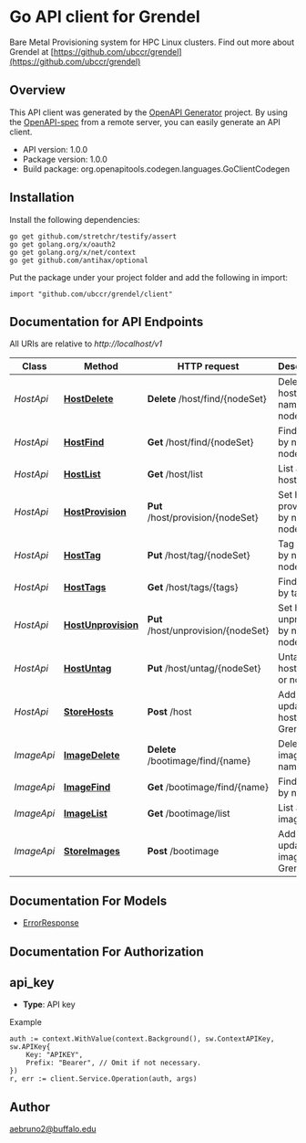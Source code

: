 # Go API client for Grendel

Bare Metal Provisioning system for HPC Linux clusters. Find out more about Grendel at [https://github.com/ubccr/grendel](https://github.com/ubccr/grendel)

## Overview
This API client was generated by the [OpenAPI Generator](https://openapi-generator.tech) project.  By using the [OpenAPI-spec](https://www.openapis.org/) from a remote server, you can easily generate an API client.

- API version: 1.0.0
- Package version: 1.0.0
- Build package: org.openapitools.codegen.languages.GoClientCodegen

## Installation

Install the following dependencies:

```shell
go get github.com/stretchr/testify/assert
go get golang.org/x/oauth2
go get golang.org/x/net/context
go get github.com/antihax/optional
```

Put the package under your project folder and add the following in import:

```golang
import "github.com/ubccr/grendel/client"
```

## Documentation for API Endpoints

All URIs are relative to *http://localhost/v1*

Class | Method | HTTP request | Description
------------ | ------------- | ------------- | -------------
*HostApi* | [**HostDelete**](docs/HostApi.md#hostdelete) | **Delete** /host/find/{nodeSet} | Delete hosts by name or nodeset
*HostApi* | [**HostFind**](docs/HostApi.md#hostfind) | **Get** /host/find/{nodeSet} | Find hosts by name or nodeset
*HostApi* | [**HostList**](docs/HostApi.md#hostlist) | **Get** /host/list | List all hosts
*HostApi* | [**HostProvision**](docs/HostApi.md#hostprovision) | **Put** /host/provision/{nodeSet} | Set hosts to provision by name or nodeset
*HostApi* | [**HostTag**](docs/HostApi.md#hosttag) | **Put** /host/tag/{nodeSet} | Tag hosts by name or nodeset
*HostApi* | [**HostTags**](docs/HostApi.md#hosttags) | **Get** /host/tags/{tags} | Find hosts by tags
*HostApi* | [**HostUnprovision**](docs/HostApi.md#hostunprovision) | **Put** /host/unprovision/{nodeSet} | Set hosts to unprovision by name or nodeset
*HostApi* | [**HostUntag**](docs/HostApi.md#hostuntag) | **Put** /host/untag/{nodeSet} | Untag hosts name or nodeset
*HostApi* | [**StoreHosts**](docs/HostApi.md#storehosts) | **Post** /host | Add or update hosts in Grendel
*ImageApi* | [**ImageDelete**](docs/ImageApi.md#imagedelete) | **Delete** /bootimage/find/{name} | Delete boot images by name
*ImageApi* | [**ImageFind**](docs/ImageApi.md#imagefind) | **Get** /bootimage/find/{name} | Find image by name
*ImageApi* | [**ImageList**](docs/ImageApi.md#imagelist) | **Get** /bootimage/list | List all images
*ImageApi* | [**StoreImages**](docs/ImageApi.md#storeimages) | **Post** /bootimage | Add or update images in Grendel


## Documentation For Models

 - [ErrorResponse](docs/ErrorResponse.md)


## Documentation For Authorization



## api_key

- **Type**: API key

Example

```golang
auth := context.WithValue(context.Background(), sw.ContextAPIKey, sw.APIKey{
    Key: "APIKEY",
    Prefix: "Bearer", // Omit if not necessary.
})
r, err := client.Service.Operation(auth, args)
```



## Author

aebruno2@buffalo.edu

